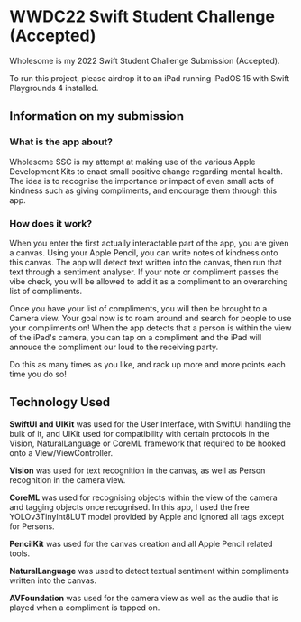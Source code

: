 # WWDC22 Swift Student Challenge (Accepted)

Wholesome is my 2022 Swift Student Challenge Submission (Accepted).

To run this project, please airdrop it to an iPad running iPadOS 15 with Swift Playgrounds 4 installed.

## Information on my submission

### What is the app about?
Wholesome SSC is my attempt at making use of the various Apple Development Kits to enact small positive change regarding mental health. The idea is to recognise the importance or impact of even small acts of kindness such as giving compliments, and encourage them through this app.

### How does it work?
When you enter the first actually interactable part of the app, you are given a canvas. Using your Apple Pencil, you can write notes of kindness onto this canvas. The app will detect text written into the canvas, then run that text through a sentiment analyser. If your note or compliment passes the vibe check, you will be allowed to add it as a compliment to an overarching list of compliments.

Once you have your list of compliments, you will then be brought to a Camera view. Your goal now is to roam around and search for people to use your compliments on! When the app detects that a person is within the view of the iPad's camera, you can tap on a compliment and the iPad will annouce the compliment our loud to the receiving party.

Do this as many times as you like, and rack up more and more points each time you do so!

## Technology Used

**SwiftUI and UIKit** was used for the User Interface, with SwiftUI handling the bulk of it, and UIKit used for compatibility with certain protocols in the Vision, NaturalLanguage or CoreML framework that required to be hooked onto a View/ViewController.

**Vision** was used for text recognition in the canvas, as well as Person recognition in the camera view.

**CoreML** was used for recognising objects within the view of the camera and tagging objects once recognised. In this app, I used the free YOLOv3TinyInt8LUT model provided by Apple and ignored all tags except for Persons.

**PencilKit** was used for the canvas creation and all Apple Pencil related tools.

**NaturalLanguage** was used to detect textual sentiment within compliments written into the canvas.

**AVFoundation** was used for the camera view as well as the audio that is played when a compliment is tapped on.
